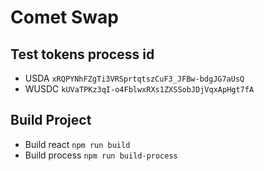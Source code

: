 # Comet Swap 

## Test tokens process id
- USDA ```xRQPYNhFZgTi3VRSprtqtszCuF3_JFBw-bdgJG7aUsQ```
- WUSDC ```kUVaTPKz3qI-o4FblwxRXs1ZXSSobJDjVqxApHgt7fA```

## Build Project 
- Build react ```npm run build```
- Build process ```npm run build-process```